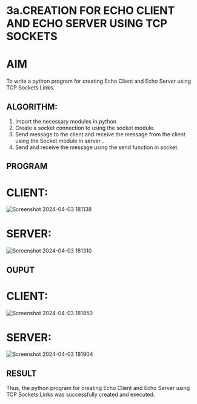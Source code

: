 # 3a.CREATION FOR ECHO CLIENT AND ECHO SERVER USING TCP SOCKETS
# AIM
To write a python program for creating Echo Client and Echo Server using TCP
Sockets Links.
## ALGORITHM:
1. Import the necessary modules in python
2. Create a socket connection to using the socket module.
3. Send message to the client and receive the message from the client using the Socket module in
 server .
4. Send and receive the message using the send function in socket.
## PROGRAM
# CLIENT:
![Screenshot 2024-04-03 181138](https://github.com/jayaseelan2006/3a.Sockets_Creation_for_Echo_Client_and_Echo_Server/assets/151389443/a0d4ab01-0706-4580-99b3-66671f8dcf80)
# SERVER:
![Screenshot 2024-04-03 181310](https://github.com/jayaseelan2006/3a.Sockets_Creation_for_Echo_Client_and_Echo_Server/assets/151389443/53f152b3-b7c8-4e40-9f86-0a32fbcdd3a8)


## OUPUT
# CLIENT:
![Screenshot 2024-04-03 181850](https://github.com/jayaseelan2006/3a.Sockets_Creation_for_Echo_Client_and_Echo_Server/assets/151389443/fdc50899-98d8-4dc7-8b43-1c90076a36ec)

# SERVER:
![Screenshot 2024-04-03 181904](https://github.com/jayaseelan2006/3a.Sockets_Creation_for_Echo_Client_and_Echo_Server/assets/151389443/bd262ac8-32fb-4ac1-89e3-7b8ef18451bc)

## RESULT
Thus, the python program for creating Echo Client and Echo Server using TCP Sockets Links 
was successfully created and executed.
